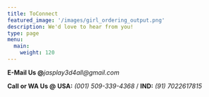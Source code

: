 ```yaml
---
title: ToConnect
featured_image: '/images/girl_ordering_output.png'
description: We'd love to hear from you!
type: page
menu:
  main:
    weight: 120
---
```


**E-Mail Us @**_jasplay3d4all@gmail.com_

**Call or WA Us @**  **USA:** _(001) 509-339-4368_ / **IND:** _(91) 7022617815_
